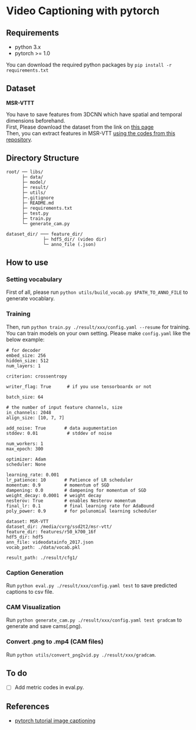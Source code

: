 # Video Captioning with pytorch

## Requirements
* python 3.x
* pytorch >= 1.0

You can download the required python packages by `pip install -r requirements.txt`  

## Dataset
**MSR-VTTT**

You have to save features from 3DCNN which have spatial and temporal dimensions beforehand.  
First,  Please download the dataset from the link on [this page](https://github.com/VisionLearningGroup/caption-guided-saliency/issues/6)  
Then, you can extract features in MSR-VTT [using the codes from this repository](https://github.com/yiskw713/video_feature_extractor).


## Directory Structure

```
root/ ── libs/
      ├─ data/
      ├─ model/
      ├─ result/
      ├─ utils/
      ├─.gitignore
      ├─ README.md
      ├─ requirements.txt
      ├─ test.py
      ├─ train.py
      └─ generate_cam.py

dataset_dir/ ─── feature_dir/
              ├─ hdf5_dir/ (video dir) 
              └─ anno_file (.json)
```



## How to use
### Setting vocabulary
First of all, please run `python utils/build_vocab.py $PATH_TO_ANNO_FILE` to generate vocablary.  
  
### Training
Then, run `python train.py ./result/xxx/config.yaml --resume` for training.  
You can train models on your own setting. Please make `config.yaml` like the below example:
```
# for decoder
embed_size: 256
hidden_size: 512
num_layers: 1

criterion: crossentropy

writer_flag: True      # if you use tensorboardx or not

batch_size: 64

# the number of input feature channels, size
in_channels: 2048
align_size: [10, 7, 7]

add_noise: True       # data augumentation
stddev: 0.01           # stddev of noise

num_workers: 1
max_epoch: 300

optimizer: Adam
scheduler: None

learning_rate: 0.001
lr_patience: 10       # Patience of LR scheduler
momentum: 0.9         # momentum of SGD
dampening: 0.0        # dampening for momentum of SGD
weight_decay: 0.0001  # weight decay
nesterov: True        # enables Nesterov momentum
final_lr: 0.1         # final learning rate for AdaBound
poly_power: 0.9       # for polunomial learning scheduler

dataset: MSR-VTT
dataset_dir: /media/cvrg/ssd2t2/msr-vtt/
feature_dir: features/r50_k700_16f
hdf5_dir: hdf5
ann_file: videodatainfo_2017.json
vocab_path: ./data/vocab.pkl

result_path: ./result/cfg1/
```
  
### Caption Generation
Run `python eval.py ./result/xxx/config.yaml test` to save predicted captions to csv file.

### CAM Visualization
Run `python generate_cam.py ./result/xxx/config.yaml test gradcam` to generate and save cams(.png).

### Convert .png to .mp4 (CAM files)
Run `python utils/convert_png2vid.py ./result/xxx/gradcam`.

## To do
- [ ] Add metric codes in eval.py.

## References
* [pytorch tutorial image captioning](https://github.com/yunjey/pytorch-tutorial/tree/master/tutorials/03-advanced/image_captioning)
